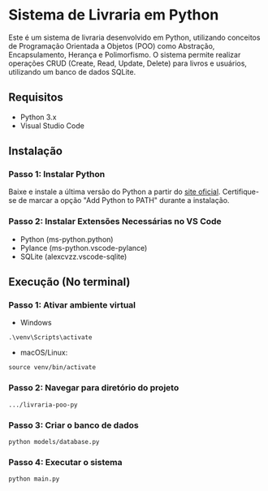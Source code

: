 # Sistema de Livraria em Python

Este é um sistema de livraria desenvolvido em Python, utilizando conceitos de Programação Orientada a Objetos (POO) como Abstração, Encapsulamento, Herança e Polimorfismo. O sistema permite realizar operações CRUD (Create, Read, Update, Delete) para livros e usuários, utilizando um banco de dados SQLite.

## Requisitos

- Python 3.x
- Visual Studio Code

## Instalação

### Passo 1: Instalar Python

Baixe e instale a última versão do Python a partir do [site oficial](https://www.python.org/downloads/). Certifique-se de marcar a opção "Add Python to PATH" durante a instalação.

### Passo 2: Instalar Extensões Necessárias no VS Code

- Python (ms-python.python)
- Pylance (ms-python.vscode-pylance)
- SQLite (alexcvzz.vscode-sqlite)

## Execução (No terminal)

### Passo 1: Ativar ambiente virtual

- Windows
```
.\venv\Scripts\activate
```
- macOS/Linux:
```
source venv/bin/activate
```
### Passo 2: Navegar para diretório do projeto
```
.../livraria-poo-py
```
### Passo 3: Criar o banco de dados
```
python models/database.py
```
### Passo 4: Executar o sistema
```
python main.py
```